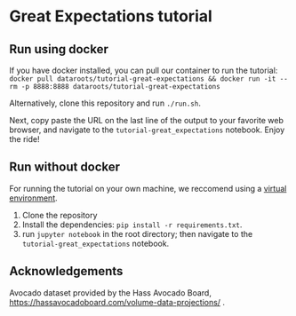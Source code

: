 # Great Expectations tutorial

## Run using docker
If you have docker installed, you can pull our container to run the tutorial:
    `docker pull dataroots/tutorial-great-expectations && docker run -it --rm -p 8888:8888 dataroots/tutorial-great-expectations`

Alternatively, clone this repository and run `./run.sh`.

Next, copy paste the URL on the last line of the output to your favorite web browser, and navigate to the `tutorial-great_expectations` notebook.
Enjoy the ride!

## Run without docker
For running the tutorial on your own machine, we reccomend using a [virtual environment](https://docs.python.org/3/library/venv.html).
1. Clone the repository
2. Install the dependencies: `pip install -r requirements.txt`. 
3. run `jupyter notebook` in the root directory; then navigate to the `tutorial-great_expectations` notebook.

## Acknowledgements
Avocado dataset provided by the Hass Avocado Board, https://hassavocadoboard.com/volume-data-projections/ .